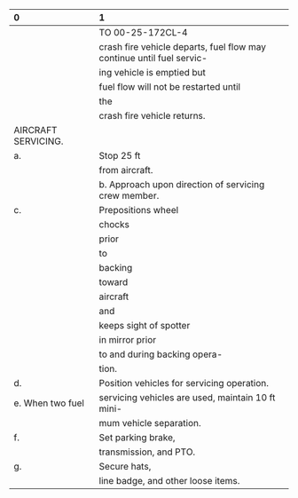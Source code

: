 | 0                   | 1                                                                     |
|:--------------------|:----------------------------------------------------------------------|
|                     | TO 00-25-172CL-4                                                      |
|                     | crash fire vehicle departs, fuel flow may continue until fuel servic- |
|                     | ing vehicle is emptied but                                            |
|                     | fuel flow will not be restarted until                                 |
|                     | the                                                                   |
|                     | crash fire vehicle returns.                                           |
| AIRCRAFT SERVICING. |                                                                       |
| a.                  | Stop 25 ft                                                            |
|                     | from aircraft.                                                        |
|                     | b. Approach upon direction of servicing crew member.                  |
| c.                  | Prepositions wheel                                                    |
|                     | chocks                                                                |
|                     | prior                                                                 |
|                     | to                                                                    |
|                     | backing                                                               |
|                     | toward                                                                |
|                     | aircraft                                                              |
|                     | and                                                                   |
|                     | keeps sight of spotter                                                |
|                     | in mirror prior                                                       |
|                     | to and during backing opera-                                          |
|                     | tion.                                                                 |
| d.                  | Position vehicles for servicing operation.                            |
| e. When two fuel    | servicing vehicles are used, maintain 10 ft mini-                     |
|                     | mum vehicle separation.                                               |
| f.                  | Set parking brake,                                                    |
|                     | transmission, and PTO.                                                |
| g.                  | Secure hats,                                                          |
|                     | line badge, and other loose items.                                    |